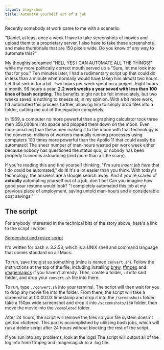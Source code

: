 ```yaml
---
layout: blog/show
title: Automate yourself out of a job
---
```

Recently somebody at work came to me with a scenario:

"Daniel, at least once a week I have to take screenshots of movies and upload them to a proprietary server. I also have to take these screenshots and make thumbnails that are 150 pixels wide. Do you know of any way to automate this?"

My thoughts screamed "HELL YES I CAN AUTOMATE ALL THE THINGS!" while my more politically correct mouth served up a "Sure, let me look into that for you." Ten minutes later, I had a rudimentary script up that could do in less than a minute what normally would have taken him almost two hours. Let that sink in for a bit. Two hours per week spent on a project. Eight hours a month. 96 hours a year. **2.2 work weeks a year saved with less than 100 lines of bash scripting.** The benefits might not be felt immediately, but two weeks saved is nothing to sneeze at, in my opinion. With a bit more work, I'd automated this process further, allowing him to simply drop files into a folder, cutting me out of the equation completely.

In 1969, a computer no more powerful than a graphing calculator took three men 356,000km into space and plopped them down on the moon. Even more amazing than these men making it to the moon with that technology is the converse: millions of workers manually running processes using computers 100 times more powerful than the Apollo 11 that could easily be automated! The sheer number of man-hours wasted per work week either because nobody has questioned the status quo, or nobody has been properly trained is astounding (and more than a little scary).

If you're reading this and find yourself thinking, "I'm sure *insert job here* that I do could be automated," do it! It's a lot easier than you think. With today's technology, the answers are a Google search away. And if you're scared of **actually** automating yourself out of a job, don't be! Can you imagine how good your resume would look? "I completely automated this job at my previous place of employment, saving untold man-hours and a considerable cost savings."

## The script

For anybody interested in the technical bits of the story above, here's a link to the script I wrote:

[Screenshot and resize script][screenshot-resize]

[screenshot-resize]: https://gist.github.com/dstrunk/7f0e5d2561ae50d1282a

It's written for bash v. 3.2.53, which is a UNIX shell and command language that comes standard on all Macs.

To run, save the gist as something (mine is named `convert.sh`). Follow the instructions at the top of the file, including installing [brew][brew], [ffmpeg][ffmpeg] and [imagemagick][imagemagick] if you haven't already. Then, create a folder, `cd` into said folder, and drop your `convert.sh` file into there.

To run, type `./convert.sh` into your terminal. The script will then wait for you to drop any movie file into the folder. From there, the script will take a screenshot at 00:00:03 timestamp and drop it into the `/screenshots` folder, take a 150px wide screenshot and drop it into `/screenshots/150` folder, then move the movie into the `/completed` folder.

After 24 hours, the script will remove the files so your file system doesn't get too cluttered. This part is accomplished by utilizing bash jobs, which will run a delete script after 24 hours without blocking the rest of the script.

If you run into any problems, look at the logs! The script will output all of the log info from ffmpeg and imagemagick to a .log file.

[brew]: http://brew.sh/
[ffmpeg]: https://www.ffmpeg.org/
[imagemagick]: http://www.imagemagick.org/
